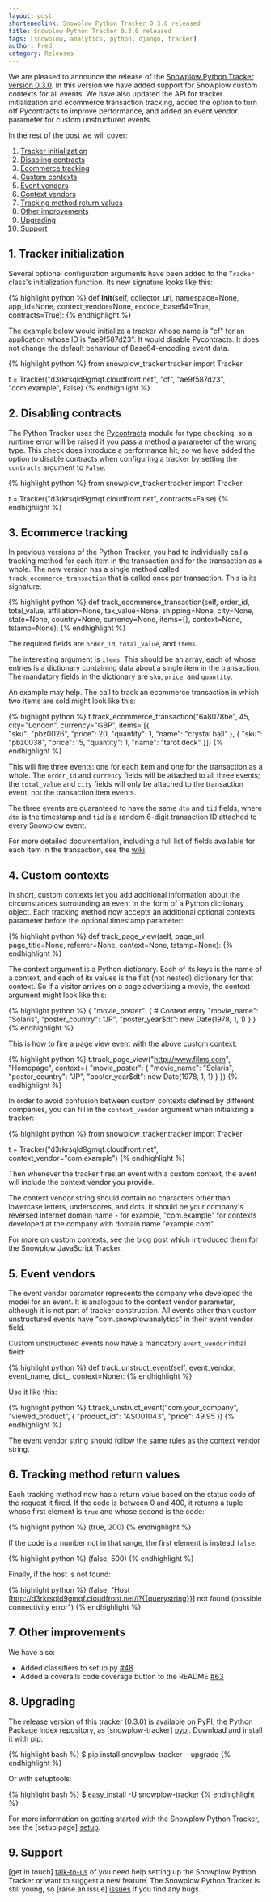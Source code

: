 ```yaml
---
layout: post
shortenedlink: Snowplow Python Tracker 0.3.0 released
title: Snowplow Python Tracker 0.3.0 released
tags: [snowplow, analytics, python, django, tracker]
author: Fred
category: Releases
---
```


We are pleased to announce the release of the [Snowplow Python Tracker version 0.3.0][repo]. In this version we have added support for Snowplow custom contexts for all events. We have also updated the API for tracker initialization and ecommerce transaction tracking, added the option to turn off Pycontracts to improve performance, and added an event vendor parameter for custom unstructured events.

In the rest of the post we will cover:

1. [Tracker initialization](/blog/2014/04/xx/snowplow-python-tracker-0.3.0-released/#tracker-initialization)
2. [Disabling contracts](/blog/2014/04/xx/snowplow-python-tracker-0.3.0-released/#contracts)
3. [Ecommerce tracking](/blog/2014/04/xx/snowplow-python-tracker-0.3.0-released/#ecommerce)
4. [Custom contexts](/blog/2014/04/xx/snowplow-python-tracker-0.3.0-released/#contexts)
5. [Event vendors](/blog/2014/04/xx/snowplow-python-tracker-0.3.0-released/#event-vendor)
6. [Context vendors](/blog/2014/04/xx/snowplow-python-tracker-0.3.0-released/#context-vendor)
6. [Tracking method return values](/blog/2014/04/xx/snowplow-python-tracker-0.3.0-released/#other)
7. [Other improvements](/blog/2014/04/xx/snowplow-python-tracker-0.3.0-released/#other)
8. [Upgrading](/blog/2014/04/xx/snowplow-python-tracker-0.3.0-released/#upgrading)
9. [Support](/blog/2014/04/xx/snowplow-python-tracker-0.3.0-released/#support)

<!-- more -->

<h2><a name="tracker-initialization">1. Tracker initialization</a></h2>

Several optional configuration arguments have been added to the `Tracker` class's initialization function. Its new signature looks like this:

{% highlight python %}
def __init__(self, collector_uri,
             namespace=None, app_id=None, context_vendor=None, encode_base64=True, contracts=True):
{% endhighlight %}

The example below would initialize a tracker whose name is "cf" for an application whose ID is "ae9f587d23". It would disable Pycontracts. It does not change the default behaviour of Base64-encoding event data.

{% highlight python %}
from snowplow_tracker.tracker import Tracker

t = Tracker("d3rkrsqld9gmqf.cloudfront.net", "cf", "ae9f587d23", "com.example", False)
{% endhighlight %}

<h2><a name="contracts">2. Disabling contracts</a></h2>

The Python Tracker uses the [Pycontracts][contracts] module for type checking, so a runtime error will be raised if you pass a method a parameter of the wrong type. This check does introduce a performance hit, so we have added the option to disable contracts when configuring a tracker by setting the `contracts` argument to `False`:

{% highlight python %}
from snowplow_tracker.tracker import Tracker

t = Tracker("d3rkrsqld9gmqf.cloudfront.net", contracts=False)
{% endhighlight %}

<h2><a name="ecommerce">3. Ecommerce tracking</a></h2>

In previous versions of the Python Tracker, you had to individually call a tracking method for each item in the transaction and for the transaction as a whole. The new version has a single method called `track_ecommerce_transaction` that is called once per transaction. This is its signature:

{% highlight python %}
def track_ecommerce_transaction(self, order_id, total_value,
                                affiliation=None, tax_value=None, shipping=None,
                                city=None, state=None, country=None, currency=None,
                                items={},
                                context=None, tstamp=None):
{% endhighlight %}

The required fields are `order_id`, `total_value`, and `items`.

The interesting argument is `items`. This should be an array, each of whose entries is a dictionary containing data about a single item in the transaction. The mandatory fields in the dictionary are `sku`, `price`, and `quantity`.

An example may help. The call to track an ecommerce transaction in which two items are sold might look like this:

{% highlight python %}
t.track_ecommerce_transaction("6a8078be", 45, city="London", currency="GBP", items=
    [{  
        "sku": "pbz0026",
        "price": 20,
        "quantity": 1,
        "name": "crystal ball"
    },
    {
        "sku": "pbz0038",
        "price": 15,
        "quantity": 1,
        "name": "tarot deck"
    }])
{% endhighlight %}             

This will fire three events: one for each item and one for the transaction as a whole. The `order_id` and `currency` fields will be attached to all three events; the `total_value` and `city` fields will only be attached to the transaction event, not the transaction item events.

The three events are guaranteed to have the same `dtm` and `tid` fields, where `dtm` is the timestamp and `tid` is a random 6-digit transaction ID attached to every Snowplow event.

For more detailed documentation, including a full list of fields available for each item in the transaction, see the [wiki][wiki].

<h2><a name="contexts">4. Custom contexts</a></h2>

In short, custom contexts let you add additional information about the circumstances surrounding an event in the form of a Python dictionary object. Each tracking method now accepts an additional optional contexts parameter before the optional timestamp parameter:

{% highlight python %}
def track_page_view(self, page_url, page_title=None, referrer=None, context=None, tstamp=None):
{% endhighlight %}

The context argument is a Python dictionary. Each of its keys is the name of a context, and each of its values is the flat (not nested) dictionary for that context. So if a visitor arrives on a page advertising a movie, the context argument might look like this: 

{% highlight python %}
{ 
    "movie_poster": {          # Context entry
        "movie_name": "Solaris",
        "poster_country": "JP",
        "poster_year$dt": new Date(1978, 1, 1)
    }
}
{% endhighlight %}

This is how to fire a page view event with the above custom context:

{% highlight python %}
t.track_page_view("http://www.films.com", "Homepage", context={ 
    "movie_poster": {
        "movie_name": "Solaris",
        "poster_country": "JP",
        "poster_year$dt": new Date(1978, 1, 1)
    }
})
{% endhighlight %}

In order to avoid confusion between custom contexts defined by different companies, you can fill in the `context_vendor` argument when initializing a tracker:

{% highlight python %}
from snowplow_tracker.tracker import Tracker

t = Tracker("d3rkrsqld9gmqf.cloudfront.net", context_vendor="com.example")
{% endhighlight %}

Then whenever the tracker fires an event with a custom context, the event will include the context vendor you provide.

The context vendor string should contain no characters other than lowercase letters, underscores, and dots. It should be your company's reversed Internet domain name - for example, "com.example" for contexts developed at the company with domain name "example.com".

For more on custom contexts, see the [blog post][contexts] which introduced them for the Snowplow JavaScript Tracker.

<h2><a name="event-vendor">5. Event vendors</a></h2>

The event vendor parameter represents the company who developed the model for an event. It is analogous to the context vendor parameter, although it is not part of tracker construction. All events other than custom unstructured events have "com.snowplowanalytics" in their event vendor field.

Custom unstructured events now have a mandatory `event_vendor` initial field:

{% highlight python %}
def track_unstruct_event(self, event_vendor, event_name, dict_, context=None):
{% endhighlight %}

Use it like this:

{% highlight python %}
t.track_unstruct_event("com.your_company", "viewed_product",  {
	"product_id": "ASO01043",
	"price": 49.95
})
{% endhighlight %}

The event vendor string should follow the same rules as the context vendor string.

<h2><a = name="return">6. Tracking method return values</a></h2>

Each tracking method now has a return value based on the status code of the request it fired. If the code is between 0 and 400, it returns a tuple whose first element is `true` and whose second is the code:

{% highlight python %}
(true, 200)
{% endhighlight %}

If the code is a number not in that range, the first element is instead `false`:

{% highlight python %}
(false, 500)
{% endhighlight %}

Finally, if the host is not found:

{% highlight python %}
(false, "Host [http://d3rkrsqld9gmqf.cloudfront.net/i?{{querystring}}] not found (possible connectivity error")
{% endhighlight %}

<h2><a name="other">7. Other improvements </a></h2>

We have also:

* Added classifiers to setup.py [#48][48]
* Added a coveralls code coverage button to the README [#63][63]

<h2><a name="upgrading">8. Upgrading</a></h2>

The release version of this tracker (0.3.0) is available on PyPI, the Python Package Index repository, as [snowplow-tracker] [pypi]. Download and install it with pip:

{% highlight bash %}
$ pip install snowplow-tracker --upgrade
{% endhighlight %}

Or with setuptools:

{% highlight bash %}
$ easy_install -U snowplow-tracker
{% endhighlight %}

For more information on getting started with the Snowplow Python Tracker, see the [setup page] [setup].

<h2><a name="support">9. Support</a></h2>

[get in touch] [talk-to-us] of you need help setting up the Snowplow Python Tracker or want to suggest a new feature. The Snowplow Python Tracker is still young, so [raise an issue] [issues] if you find any bugs.

[48]: https://github.com/snowplow/snowplow-python-tracker/issues/48
[63]: https://github.com/snowplow/snowplow-python-tracker/issues/63

[repo]: https://github.com/snowplow/snowplow-python-tracker
[contracts]: https://github.com/AndreaCensi/contracts
[wiki]: https://github.com/snowplow/snowplow/wiki/Python-Tracker
[contexts]: http://snowplowanalytics.com/blog/2014/01/27/snowplow-javascript-tracker-0.13.0-released-with-custom-contexts/#contexts
[pypi]: https://pypi.python.org/pypi/snowplow-tracker/0.3.0
[setup]: https://github.com/snowplow/snowplow/wiki/Python-tracker-setup
[talk-to-us]: https://github.com/snowplow/snowplow/wiki/Talk-to-us
[issues]: https://github.com/snowplow/snowplow/issues

